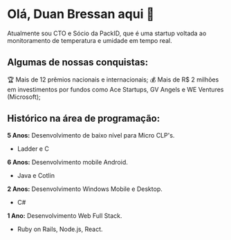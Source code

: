 # Olá, Duan Bressan aqui 👋

Atualmente sou CTO e Sócio da PackID, que é uma startup voltada ao monitoramento de temperatura e umidade em tempo real.

## Algumas de nossas conquistas:
🏆️ Mais de 12 prêmios nacionais e internacionais;
💰 Mais de R$ 2 milhões em investimentos por fundos como Ace Startups, GV Angels e WE Ventures (Microsoft);

## Histórico na área de programação:
**5 Anos:** 
Desenvolvimento de baixo nível para Micro CLP's.
- Ladder e C

**6 Anos:**
Desenvolvimento mobile Android.
- Java e Cotlin

**2 Anos:**
Desenvolvimento Windows Mobile e Desktop.
- C# 

**1 Ano:**
Desenvolvimento Web Full Stack.
- Ruby on Rails, Node.js, React.
